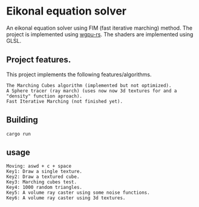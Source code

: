 # Eikonal equation solver

An eikonal equation solver using FIM (fast iterative marching) method. The project is implemented using [wgpu-rs](https://github.com/gfx-rs/wgpu/rs). The shaders are implemented using GLSL.

## Project features. 

This project implements the following features/algorithms. 

	The Marching Cubes algorithm (implemented but not optimized).
	A Sphere tracer (ray march) (uses now now 3d textures for and a "density" function aproach).
	Fast Iterative Marching (not finished yet).

## Building

	cargo run

## usage

	Moving: aswd + c + space
	Key1: Draw a single texture.
	Key2: Draw a textured cube.
	Key3: Marching cubes test.
	Key4: 1000 random triangles.
	Key5: A volume ray caster using some noise functions.
	Key6: A volume ray caster using 3d textures.
